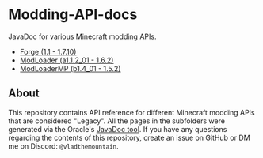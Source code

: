 # Modding-API-docs

JavaDoc for various Minecraft modding APIs.  

* [Forge (1.1 - 1.7.10)](forge/index.html)
* [ModLoader (a1.1.2_01 - 1.6.2)](modloader/index.html)
* [ModLoaderMP (b1.4_01 - 1.5.2)](modloadermp/index.html)

## About

This repository contains API reference for different Minecraft modding APIs that are considered "Legacy". All the pages in the subfolders were generated via the Oracle's [JavaDoc tool](https://www.oracle.com/java/technologies/javase/javadoc-tool.html). If you have any questions regarding the contents of this repository, create an issue on GitHub or DM me on Discord: `@vladthemountain`.

